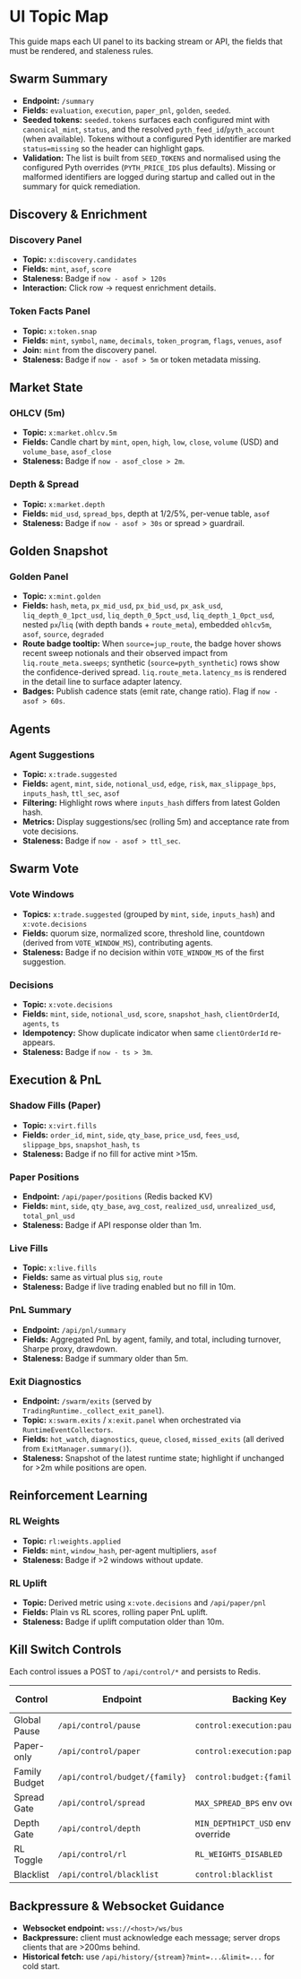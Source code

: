# UI Topic Map

This guide maps each UI panel to its backing stream or API, the fields that must be rendered, and
staleness rules.

## Swarm Summary

- **Endpoint:** `/summary`
- **Fields:** `evaluation`, `execution`, `paper_pnl`, `golden`, `seeded`.
- **Seeded tokens:** `seeded.tokens` surfaces each configured mint with `canonical_mint`,
  `status`, and the resolved `pyth_feed_id`/`pyth_account` (when available). Tokens without a
  configured Pyth identifier are marked `status=missing` so the header can highlight gaps.
- **Validation:** The list is built from `SEED_TOKENS` and normalised using the configured Pyth
  overrides (`PYTH_PRICE_IDS` plus defaults). Missing or malformed identifiers are logged during
  startup and called out in the summary for quick remediation.

## Discovery & Enrichment

### Discovery Panel
- **Topic:** `x:discovery.candidates`
- **Fields:** `mint`, `asof`, `score`
- **Staleness:** Badge if `now - asof > 120s`
- **Interaction:** Click row → request enrichment details.

### Token Facts Panel
- **Topic:** `x:token.snap`
- **Fields:** `mint`, `symbol`, `name`, `decimals`, `token_program`, `flags`, `venues`, `asof`
- **Join:** `mint` from the discovery panel.
- **Staleness:** Badge if `now - asof > 5m` or token metadata missing.

## Market State

### OHLCV (5m)
- **Topic:** `x:market.ohlcv.5m`
- **Fields:** Candle chart by `mint`, `open`, `high`, `low`, `close`, `volume` (USD) and `volume_base`, `asof_close`
- **Staleness:** Badge if `now - asof_close > 2m`.

### Depth & Spread
- **Topic:** `x:market.depth`
- **Fields:** `mid_usd`, `spread_bps`, depth at 1/2/5%, per-venue table, `asof`
- **Staleness:** Badge if `now - asof > 30s` or spread > guardrail.

## Golden Snapshot

### Golden Panel
- **Topic:** `x:mint.golden`
- **Fields:** `hash`, `meta`, `px_mid_usd`, `px_bid_usd`, `px_ask_usd`, `liq_depth_0_1pct_usd`, `liq_depth_0_5pct_usd`, `liq_depth_1_0pct_usd`, nested `px`/`liq` (with depth bands + `route_meta`), embedded `ohlcv5m`, `asof`, `source`, `degraded`
- **Route badge tooltip:** When `source=jup_route`, the badge hover shows recent sweep notionals and their observed impact from `liq.route_meta.sweeps`; synthetic (`source=pyth_synthetic`) rows show the confidence-derived spread. `liq.route_meta.latency_ms` is rendered in the detail line to surface adapter latency.
- **Badges:** Publish cadence stats (emit rate, change ratio).  Flag if `now - asof > 60s`.

## Agents

### Agent Suggestions
- **Topic:** `x:trade.suggested`
- **Fields:** `agent`, `mint`, `side`, `notional_usd`, `edge`, `risk`, `max_slippage_bps`, `inputs_hash`, `ttl_sec`, `asof`
- **Filtering:** Highlight rows where `inputs_hash` differs from latest Golden hash.
- **Metrics:** Display suggestions/sec (rolling 5m) and acceptance rate from vote decisions.
- **Staleness:** Badge if `now - asof > ttl_sec`.

## Swarm Vote

### Vote Windows
- **Topics:** `x:trade.suggested` (grouped by `mint`, `side`, `inputs_hash`) and `x:vote.decisions`
- **Fields:** quorum size, normalized score, threshold line, countdown (derived from `VOTE_WINDOW_MS`), contributing agents.
- **Staleness:** Badge if no decision within `VOTE_WINDOW_MS` of the first suggestion.

### Decisions
- **Topic:** `x:vote.decisions`
- **Fields:** `mint`, `side`, `notional_usd`, `score`, `snapshot_hash`, `clientOrderId`, `agents`, `ts`
- **Idempotency:** Show duplicate indicator when same `clientOrderId` re-appears.
- **Staleness:** Badge if `now - ts > 3m`.

## Execution & PnL

### Shadow Fills (Paper)
- **Topic:** `x:virt.fills`
- **Fields:** `order_id`, `mint`, `side`, `qty_base`, `price_usd`, `fees_usd`, `slippage_bps`, `snapshot_hash`, `ts`
- **Staleness:** Badge if no fill for active mint >15m.

### Paper Positions
- **Endpoint:** `/api/paper/positions` (Redis backed KV)
- **Fields:** `mint`, `side`, `qty_base`, `avg_cost`, `realized_usd`, `unrealized_usd`, `total_pnl_usd`
- **Staleness:** Badge if API response older than 1m.

### Live Fills
- **Topic:** `x:live.fills`
- **Fields:** same as virtual plus `sig`, `route`
- **Staleness:** Badge if live trading enabled but no fill in 10m.

### PnL Summary
- **Endpoint:** `/api/pnl/summary`
- **Fields:** Aggregated PnL by agent, family, and total, including turnover, Sharpe proxy, drawdown.
- **Staleness:** Badge if summary older than 5m.

### Exit Diagnostics
- **Endpoint:** `/swarm/exits` (served by `TradingRuntime._collect_exit_panel`).
- **Topic:** `x:swarm.exits` / `x:exit.panel` when orchestrated via `RuntimeEventCollectors`.
- **Fields:** `hot_watch`, `diagnostics`, `queue`, `closed`, `missed_exits` (all derived from `ExitManager.summary()`).
- **Staleness:** Snapshot of the latest runtime state; highlight if unchanged for >2m while positions are open.

## Reinforcement Learning

### RL Weights
- **Topic:** `rl:weights.applied`
- **Fields:** `mint`, `window_hash`, per-agent multipliers, `asof`
- **Staleness:** Badge if >2 windows without update.

### RL Uplift
- **Topic:** Derived metric using `x:vote.decisions` and `/api/paper/pnl`
- **Fields:** Plain vs RL scores, rolling paper PnL uplift.
- **Staleness:** Badge if uplift computation older than 10m.

## Kill Switch Controls

Each control issues a POST to `/api/control/*` and persists to Redis.

| Control | Endpoint | Backing Key | Expected Propagation |
| ------- | -------- | ----------- | -------------------- |
| Global Pause | `/api/control/pause` | `control:execution:paused` | < 1 vote window |
| Paper-only | `/api/control/paper` | `control:execution:paper_only` | Immediate |
| Family Budget | `/api/control/budget/{family}` | `control:budget:{family}` | < 1 window |
| Spread Gate | `/api/control/spread` | `MAX_SPREAD_BPS` env override | < 1 window |
| Depth Gate | `/api/control/depth` | `MIN_DEPTH1PCT_USD` env override | < 1 window |
| RL Toggle | `/api/control/rl` | `RL_WEIGHTS_DISABLED` | < 1 window |
| Blacklist | `/api/control/blacklist` | `control:blacklist` | < 1 window |

## Backpressure & Websocket Guidance

- **Websocket endpoint:** `wss://<host>/ws/bus`
- **Backpressure:** client must acknowledge each message; server drops clients that are >200ms
  behind.
- **Historical fetch:** use `/api/history/{stream}?mint=...&limit=...` for cold start.
